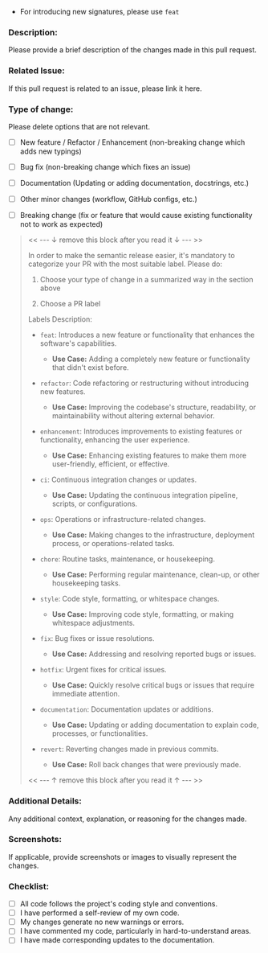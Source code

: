 - For introducing new signatures, please use `feat`

### **Description:**

Please provide a brief description of the changes made in this pull request.



### **Related Issue:**

If this pull request is related to an issue, please link it here.



### **Type of change**:

Please delete options that are not relevant.

- [ ] New feature / Refactor / Enhancement (non-breaking change which adds new typings)
- [ ] Bug fix (non-breaking change which fixes an issue)
- [ ] Documentation (Updating or adding documentation, docstrings, etc.)
- [ ] Other minor changes (workflow, GitHub configs, etc.)
- [ ] Breaking change (fix or feature that would cause existing functionality not to work as expected)



>  << --- ↓ remove this block after you read it ↓ --- >>
>
>In order to make the semantic release easier, it's mandatory to categorize your PR with the most suitable label.
> Please do:
>
>1. Choose your type of change in a summarized way in the section above
>
>2. Choose a PR label
>
>   Labels Description:
>
>   - `feat`: Introduces a new feature or functionality that enhances the software's capabilities.
>      - **Use Case:** Adding a completely new feature or functionality that didn't exist before.
>
>   - `refactor`: Code refactoring or restructuring without introducing new features.
>      - **Use Case:** Improving the codebase's structure, readability, or maintainability without altering external behavior.
>
>   - `enhancement`: Introduces improvements to existing features or functionality, enhancing the user experience.
>      - **Use Case:** Enhancing existing features to make them more user-friendly, efficient, or effective.
>
>   - `ci`: Continuous integration changes or updates.
>      - **Use Case:** Updating the continuous integration pipeline, scripts, or configurations.
>
>   - `ops`: Operations or infrastructure-related changes.
>      - **Use Case:** Making changes to the infrastructure, deployment process, or operations-related tasks.
>
>   - `chore`: Routine tasks, maintenance, or housekeeping.
>      - **Use Case:** Performing regular maintenance, clean-up, or other housekeeping tasks.
>
>   - `style`: Code style, formatting, or whitespace changes.
>      - **Use Case:** Improving code style, formatting, or making whitespace adjustments.
>
>   - `fix`: Bug fixes or issue resolutions.
>      - **Use Case:** Addressing and resolving reported bugs or issues.
>
>   - `hotfix`: Urgent fixes for critical issues.
>      - **Use Case:** Quickly resolve critical bugs or issues that require immediate attention.
>
>   - `documentation`: Documentation updates or additions.
>      - **Use Case:** Updating or adding documentation to explain code, processes, or functionalities.
>
>   - `revert`: Reverting changes made in previous commits.
>      - **Use Case:** Roll back changes that were previously made.
>
>  << --- ↑ remove this block after you read it ↑ --- >>



### **Additional Details:**

Any additional context, explanation, or reasoning for the changes made.



### **Screenshots:**

If applicable, provide screenshots or images to visually represent the changes.



### **Checklist:**

- [ ] All code follows the project's coding style and conventions.
- [ ] I have performed a self-review of my own code.
- [ ] My changes generate no new warnings or errors.
- [ ] I have commented my code, particularly in hard-to-understand areas.
- [ ] I have made corresponding updates to the documentation.
